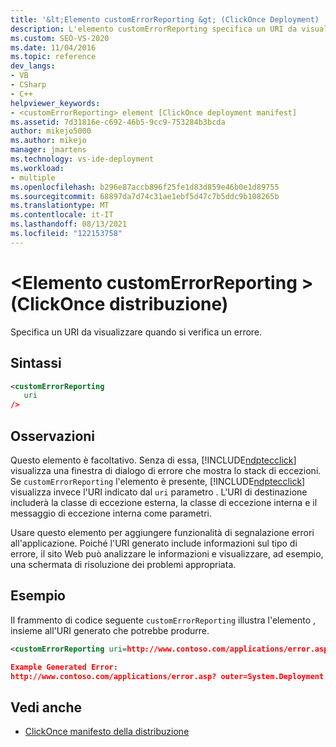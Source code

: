 ```yaml
---
title: '&lt;Elemento customErrorReporting &gt; (ClickOnce Deployment) | Microsoft Docs'
description: L'elemento customErrorReporting specifica un URI da visualizzare quando si verifica un errore anziché una finestra di dialogo di errore che mostra lo stack di eccezioni.
ms.custom: SEO-VS-2020
ms.date: 11/04/2016
ms.topic: reference
dev_langs:
- VB
- CSharp
- C++
helpviewer_keywords:
- <customErrorReporting> element [ClickOnce deployment manifest]
ms.assetid: 7d31816e-c692-46b5-9cc9-753284b3bcda
author: mikejo5000
ms.author: mikejo
manager: jmartens
ms.technology: vs-ide-deployment
ms.workload:
- multiple
ms.openlocfilehash: b296e87accb896f25fe1d83d859e46b0e1d89755
ms.sourcegitcommit: 68897da7d74c31ae1ebf5d47c7b5ddc9b108265b
ms.translationtype: MT
ms.contentlocale: it-IT
ms.lasthandoff: 08/13/2021
ms.locfileid: "122153758"
---
```

# <a name="ltcustomerrorreportinggt-element-clickonce-deployment"></a>&lt;Elemento customErrorReporting &gt; (ClickOnce distribuzione)
Specifica un URI da visualizzare quando si verifica un errore.

## <a name="syntax"></a>Sintassi

```xml
<customErrorReporting
   uri
/>
```

## <a name="remarks"></a>Osservazioni
 Questo elemento è facoltativo. Senza di essa, [!INCLUDE[ndptecclick](../deployment/includes/ndptecclick_md.md)] visualizza una finestra di dialogo di errore che mostra lo stack di eccezioni. Se `customErrorReporting` l'elemento è presente, [!INCLUDE[ndptecclick](../deployment/includes/ndptecclick_md.md)] visualizza invece l'URI indicato dal `uri` parametro . L'URI di destinazione includerà la classe di eccezione esterna, la classe di eccezione interna e il messaggio di eccezione interna come parametri.

 Usare questo elemento per aggiungere funzionalità di segnalazione errori all'applicazione. Poiché l'URI generato include informazioni sul tipo di errore, il sito Web può analizzare le informazioni e visualizzare, ad esempio, una schermata di risoluzione dei problemi appropriata.

## <a name="example"></a>Esempio
 Il frammento di codice seguente `customErrorReporting` illustra l'elemento , insieme all'URI generato che potrebbe produrre.

```xml
<customErrorReporting uri=http://www.contoso.com/applications/error.asp />

Example Generated Error:
http://www.contoso.com/applications/error.asp? outer=System.Deployment.Application.InvalidDeploymentException&&inner=System.Deployment.Application.InvalidDeploymentException&&msg=The%20application%20manifest%20is%20signed,%20but%20the%20deployment%20manifest%20is%20unsigned.%20Both%20manifests%20must%20be%20either%20signed%20or%20unsigned.
```

## <a name="see-also"></a>Vedi anche
- [ClickOnce manifesto della distribuzione](../deployment/clickonce-deployment-manifest.md)